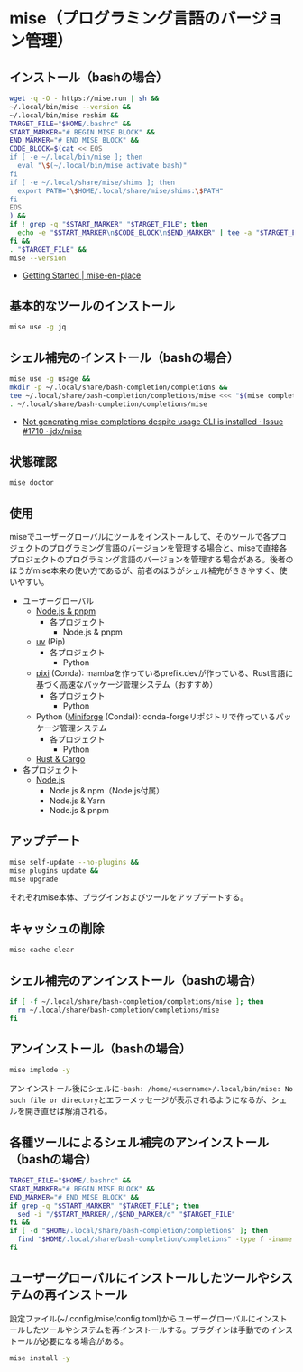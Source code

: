 # mise（プログラミング言語のバージョン管理）
## インストール（bashの場合）
```sh
wget -q -O - https://mise.run | sh &&
~/.local/bin/mise --version &&
~/.local/bin/mise reshim &&
TARGET_FILE="$HOME/.bashrc" &&
START_MARKER="# BEGIN MISE BLOCK" &&
END_MARKER="# END MISE BLOCK" &&
CODE_BLOCK=$(cat << EOS
if [ -e ~/.local/bin/mise ]; then
  eval "\$(~/.local/bin/mise activate bash)"
fi
if [ -e ~/.local/share/mise/shims ]; then
  export PATH="\$HOME/.local/share/mise/shims:\$PATH"
fi
EOS
) &&
if ! grep -q "$START_MARKER" "$TARGET_FILE"; then
  echo -e "$START_MARKER\n$CODE_BLOCK\n$END_MARKER" | tee -a "$TARGET_FILE" > /dev/null  
fi &&
. "$TARGET_FILE" &&
mise --version
```
- [Getting Started | mise-en-place](https://mise.jdx.dev/getting-started.html)

## 基本的なツールのインストール
```sh
mise use -g jq
```

## シェル補完のインストール（bashの場合）
```sh
mise use -g usage &&
mkdir -p ~/.local/share/bash-completion/completions &&
tee ~/.local/share/bash-completion/completions/mise <<< "$(mise completion bash)" > /dev/null &&
. ~/.local/share/bash-completion/completions/mise
```
- [Not generating mise completions despite usage CLI is installed · Issue #1710 · jdx/mise](https://github.com/jdx/mise/issues/1710)

## 状態確認
```sh
mise doctor
```

## 使用
miseでユーザーグローバルにツールをインストールして、そのツールで各プロジェクトのプログラミング言語のバージョンを管理する場合と、miseで直接各プロジェクトのプログラミング言語のバージョンを管理する場合がある。後者のほうがmise本来の使い方であるが、前者のほうがシェル補完がききやすく、使いやすい。
- ユーザーグローバル
  - [Node.js & pnpm](pnpm-nodejs.md)
      - 各プロジェクト
          - Node.js & pnpm
  - [uv](uv-python.md) (Pip)
      - 各プロジェクト
          - Python
  - [pixi](pixi-python.md) (Conda): mambaを作っているprefix.devが作っている、Rust言語に基づく高速なパッケージ管理システム（おすすめ）
      - 各プロジェクト
          - Python
  - Python ([Miniforge](mise/miniforge-python.md) (Conda)): conda-forgeリポジトリで作っているパッケージ管理システム
      - 各プロジェクト
          - Python
  - [Rust & Cargo](rust.md)
- 各プロジェクト
  - [Node.js](nodejs.md)
      - Node.js & npm（Node.js付属）
      - Node.js & Yarn
      - Node.js & pnpm

## アップデート
```sh
mise self-update --no-plugins &&
mise plugins update &&
mise upgrade
```
それぞれmise本体、プラグインおよびツールをアップデートする。

## キャッシュの削除
```sh
mise cache clear
```

## シェル補完のアンインストール（bashの場合）
```sh
if [ -f ~/.local/share/bash-completion/completions/mise ]; then
  rm ~/.local/share/bash-completion/completions/mise
fi
```

## アンインストール（bashの場合）
```sh
mise implode -y
```
アンインストール後にシェルに`-bash: /home/<username>/.local/bin/mise: No such file or directory`とエラーメッセージが表示されるようになるが、シェルを開き直せば解消される。

## 各種ツールによるシェル補完のアンインストール（bashの場合）
```sh
TARGET_FILE="$HOME/.bashrc" &&
START_MARKER="# BEGIN MISE BLOCK" &&
END_MARKER="# END MISE BLOCK" &&
if grep -q "$START_MARKER" "$TARGET_FILE"; then
  sed -i "/$START_MARKER/,/$END_MARKER/d" "$TARGET_FILE"
fi &&
if [ -d "$HOME/.local/share/bash-completion/completions" ]; then
  find "$HOME/.local/share/bash-completion/completions" -type f -iname 'mise-*' -exec rm {} +
fi
```

## ユーザーグローバルにインストールしたツールやシステムの再インストール
設定ファイル(~/.config/mise/config.toml)からユーザーグローバルにインストールしたツールやシステムを再インストールする。プラグインは手動でのインストールが必要になる場合がある。
```sh
mise install -y
```
